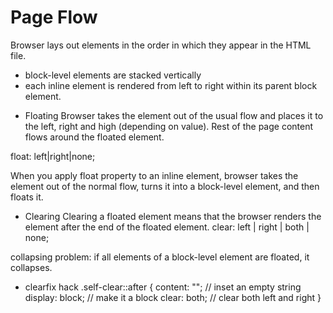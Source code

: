 # Page Flow
Browser lays out elements in the order in which they appear in the HTML file.
- block-level elements are stacked vertically
- each inline element is rendered from left to right within its parent block element.

* Floating
Browser takes the element out of the usual flow and places it to the left, right and high (depending on value). Rest of the page content flows around the floated element.

float: left|right|none;

When you apply float property to an inline element, browser takes the element out of the normal flow, turns it into a block-level element, and then floats it.

* Clearing
Clearing a floated element means that the browser renders the element after the end of the floated element.
clear: left | right | both | none;

collapsing problem: if all elements of a block-level element are floated, it collapses.

* clearfix hack
.self-clear::after {
  content: ""; // inset an empty string
  display: block; // make it a block
  clear: both; // clear both left and right
}


